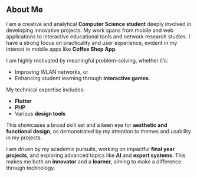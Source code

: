 ## About Me

I am a creative and analytical **Computer Science student** deeply involved in developing innovative projects. My work spans from mobile and web applications to interactive educational tools and network research studies. I have a strong focus on practicality and user experience, evident in my interest in mobile apps like **Coffee Shop App**.

I am highly motivated by meaningful problem-solving, whether it’s:
- Improving WLAN networks, or
- Enhancing student learning through **interactive games**.

My technical expertise includes:
- **Flutter**
- **PHP**
- Various **design tools**

This showcases a broad skill set and a keen eye for **aesthetic and functional design**, as demonstrated by my attention to themes and usability in my projects.

I am driven by my academic pursuits, working on impactful **final year projects**, and exploring advanced topics like **AI** and **expert systems**. This makes me both an **innovator** and a **learner**, aiming to make a difference through technology.
